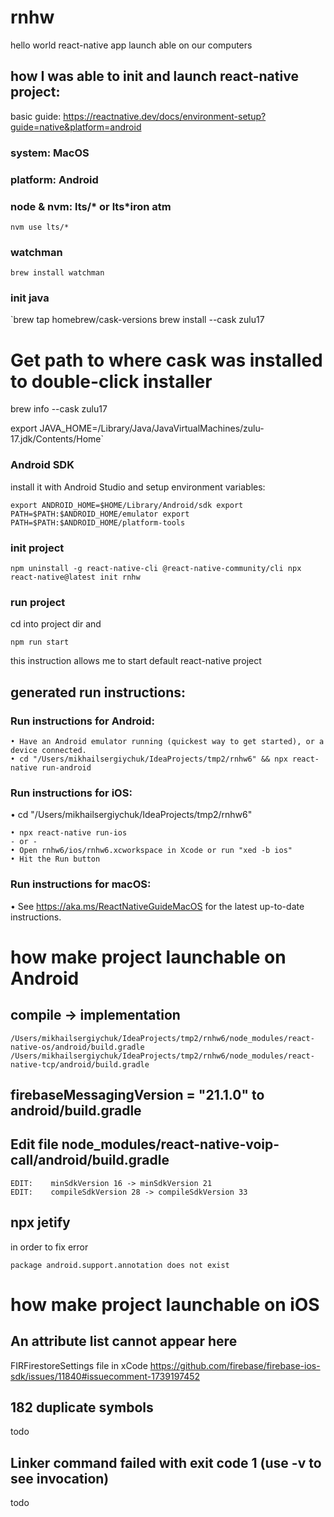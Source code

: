 # rnhw
hello world react-native app launch able on our computers

## how I was able to init and launch react-native project:

basic guide:
https://reactnative.dev/docs/environment-setup?guide=native&platform=android

### system: MacOS
### platform: Android

### node & nvm: lts/* or lts*iron atm

`nvm use lts/*`


### watchman
`brew install watchman`

### init java
`brew tap homebrew/cask-versions
brew install --cask zulu17

# Get path to where cask was installed to double-click installer
brew info --cask zulu17

export JAVA_HOME=/Library/Java/JavaVirtualMachines/zulu-17.jdk/Contents/Home`

### Android SDK

install it with Android Studio and setup environment variables:

`export ANDROID_HOME=$HOME/Library/Android/sdk
export PATH=$PATH:$ANDROID_HOME/emulator
export PATH=$PATH:$ANDROID_HOME/platform-tools`

### init project

`
npm uninstall -g react-native-cli @react-native-community/cli
npx react-native@latest init rnhw
`

### run project

cd into project dir and

`npm run start`

this instruction allows me to start default react-native project

## generated run instructions:

### Run instructions for Android:
    • Have an Android emulator running (quickest way to get started), or a device connected.
    • cd "/Users/mikhailsergiychuk/IdeaProjects/tmp2/rnhw6" && npx react-native run-android

### Run instructions for iOS:
• cd "/Users/mikhailsergiychuk/IdeaProjects/tmp2/rnhw6"

    • npx react-native run-ios
    - or -
    • Open rnhw6/ios/rnhw6.xcworkspace in Xcode or run "xed -b ios"
    • Hit the Run button

### Run instructions for macOS:
• See https://aka.ms/ReactNativeGuideMacOS for the latest up-to-date instructions.


# how make project launchable on Android

## compile -> implementation

`
/Users/mikhailsergiychuk/IdeaProjects/tmp2/rnhw6/node_modules/react-native-os/android/build.gradle
/Users/mikhailsergiychuk/IdeaProjects/tmp2/rnhw6/node_modules/react-native-tcp/android/build.gradle
`

## firebaseMessagingVersion = "21.1.0" to android/build.gradle

## Edit file node_modules/react-native-voip-call/android/build.gradle

`
EDIT:    minSdkVersion 16 -> minSdkVersion 21                         
EDIT:    compileSdkVersion 28 -> compileSdkVersion 33
`

## npx jetify 
in order to fix error

`
package android.support.annotation does not exist
`

# how make project launchable on iOS

## An attribute list cannot appear here
FIRFirestoreSettings file in xCode
https://github.com/firebase/firebase-ios-sdk/issues/11840#issuecomment-1739197452

## 182 duplicate symbols
 todo

## Linker command failed with exit code 1 (use -v to see invocation)
 todo